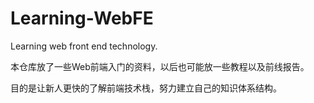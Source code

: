 # Learning-WebFE
Learning web front end technology.

本仓库放了一些Web前端入门的资料，以后也可能放一些教程以及前线报告。

目的是让新人更快的了解前端技术栈，努力建立自己的知识体系结构。
